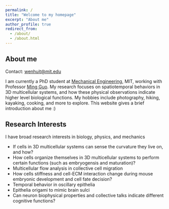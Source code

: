 ```yaml
---
permalink: /
title: "Welcome to my homepage"
excerpt: "About me"
author_profile: true
redirect_from: 
  - /about/
  - /about.html
---
```


About me
----
Contact: [wenhuit@mit.edu](wenhuit@mit.edu)

I am currently a PhD student at [Mechanical Engineering](https://meche.mit.edu), MIT, working with Professor [Ming Guo](https://www.guolab.mit.edu). My research focuses on spatiotemporal behaviors in 3D multicellular systems, and how these physical observations indicate higher level biological functions. My hobbies include photography, hiking, kayaking, cooking, and more to explore. This website gives a brief introduction about me :)



Research Interests 
----
I have broad research interests in biology, physics, and mechanics
* If cells in 3D multicellular systems can sense the curvature they live on, and how?
* How cells organize themselves in 3D multicellular systems to perform certain functions (such as embryogensis and maturation)?
* Multicellular flow analysis in collective cell migration
* How cells stiffness and cell-ECM interaction change during mouse embryonic development and cell fate decision?
* Temporal behavior in oscillary epithelia
* Epithelia origami to mimic brain sulci
* Can neuron biophysical properties and collective talks indicate different cognitive functions?





